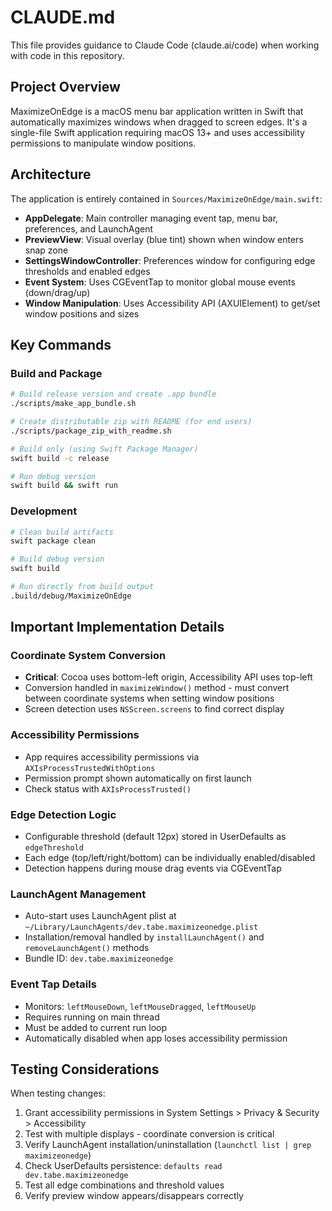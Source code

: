 # CLAUDE.md

This file provides guidance to Claude Code (claude.ai/code) when working with code in this repository.

## Project Overview

MaximizeOnEdge is a macOS menu bar application written in Swift that automatically maximizes windows when dragged to screen edges. It's a single-file Swift application requiring macOS 13+ and uses accessibility permissions to manipulate window positions.

## Architecture

The application is entirely contained in `Sources/MaximizeOnEdge/main.swift`:
- **AppDelegate**: Main controller managing event tap, menu bar, preferences, and LaunchAgent
- **PreviewView**: Visual overlay (blue tint) shown when window enters snap zone
- **SettingsWindowController**: Preferences window for configuring edge thresholds and enabled edges
- **Event System**: Uses CGEventTap to monitor global mouse events (down/drag/up)
- **Window Manipulation**: Uses Accessibility API (AXUIElement) to get/set window positions and sizes

## Key Commands

### Build and Package
```bash
# Build release version and create .app bundle
./scripts/make_app_bundle.sh

# Create distributable zip with README (for end users)
./scripts/package_zip_with_readme.sh

# Build only (using Swift Package Manager)
swift build -c release

# Run debug version
swift build && swift run
```

### Development
```bash
# Clean build artifacts
swift package clean

# Build debug version
swift build

# Run directly from build output
.build/debug/MaximizeOnEdge
```

## Important Implementation Details

### Coordinate System Conversion
- **Critical**: Cocoa uses bottom-left origin, Accessibility API uses top-left
- Conversion handled in `maximizeWindow()` method - must convert between coordinate systems when setting window positions
- Screen detection uses `NSScreen.screens` to find correct display

### Accessibility Permissions
- App requires accessibility permissions via `AXIsProcessTrustedWithOptions`
- Permission prompt shown automatically on first launch
- Check status with `AXIsProcessTrusted()`

### Edge Detection Logic
- Configurable threshold (default 12px) stored in UserDefaults as `edgeThreshold`
- Each edge (top/left/right/bottom) can be individually enabled/disabled
- Detection happens during mouse drag events via CGEventTap

### LaunchAgent Management
- Auto-start uses LaunchAgent plist at `~/Library/LaunchAgents/dev.tabe.maximizeonedge.plist`
- Installation/removal handled by `installLaunchAgent()` and `removeLaunchAgent()` methods
- Bundle ID: `dev.tabe.maximizeonedge`

### Event Tap Details
- Monitors: `leftMouseDown`, `leftMouseDragged`, `leftMouseUp`
- Requires running on main thread
- Must be added to current run loop
- Automatically disabled when app loses accessibility permission

## Testing Considerations

When testing changes:
1. Grant accessibility permissions in System Settings > Privacy & Security > Accessibility
2. Test with multiple displays - coordinate conversion is critical
3. Verify LaunchAgent installation/uninstallation (`launchctl list | grep maximizeonedge`)
4. Check UserDefaults persistence: `defaults read dev.tabe.maximizeonedge`
5. Test all edge combinations and threshold values
6. Verify preview window appears/disappears correctly
